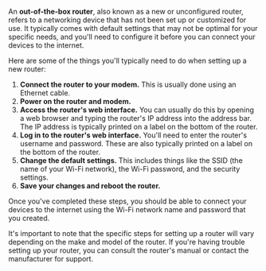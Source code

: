 An **out-of-the-box router**, also known as a new or unconfigured router, refers to a networking device that has not been set up or customized for use. It typically comes with default settings that may not be optimal for your specific needs, and you'll need to configure it before you can connect your devices to the internet.

Here are some of the things you'll typically need to do when setting up a new router:

1. **Connect the router to your modem.** This is usually done using an Ethernet cable.
2. **Power on the router and modem.**
3. **Access the router's web interface.** You can usually do this by opening a web browser and typing the router's IP address into the address bar. The IP address is typically printed on a label on the bottom of the router.
4. **Log in to the router's web interface.** You'll need to enter the router's username and password. These are also typically printed on a label on the bottom of the router.
5. **Change the default settings.** This includes things like the SSID (the name of your Wi-Fi network), the Wi-Fi password, and the security settings.
6. **Save your changes and reboot the router.**

Once you've completed these steps, you should be able to connect your devices to the internet using the Wi-Fi network name and password that you created.

It's important to note that the specific steps for setting up a router will vary depending on the make and model of the router. If you're having trouble setting up your router, you can consult the router's manual or contact the manufacturer for support.